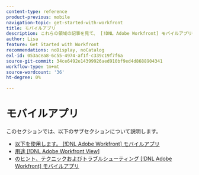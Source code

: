 ```yaml
---
content-type: reference
product-previous: mobile
navigation-topic: get-started-with-workfront
title: モバイルアプリ
description: これらの領域の記事を見て、 [!DNL Adobe Workfront] モバイルアプリを作成します。
author: Lisa
feature: Get Started with Workfront
recommendations: noDisplay, noCatalog
exl-id: 053acea8-6c55-4974-af1f-c339c19f7f6a
source-git-commit: 34ce6492e14399926aed910bf9ed4d8688904341
workflow-type: tm+mt
source-wordcount: '36'
ht-degree: 0%

---
```


# モバイルアプリ

このセクションでは、以下のサブセクションについて説明します。

* [以下を使用します。 [!DNL Adobe Workfront] モバイルアプリ](../../workfront-basics/mobile-apps/using-the-workfront-mobile-app/use-the-mobile-app.md)
* [用途 [!DNL Adobe Workfront View]](../../workfront-basics/mobile-apps/using-workfront-view/use-workfront-view.md)
* [のヒント、テクニックおよびトラブルシューティング [!DNL Adobe Workfront] モバイルアプリ](../../workfront-basics/mobile-apps/tips-tricks-and-troubleshooting/tips-tricks-and-troubleshooting-mobile.md)
